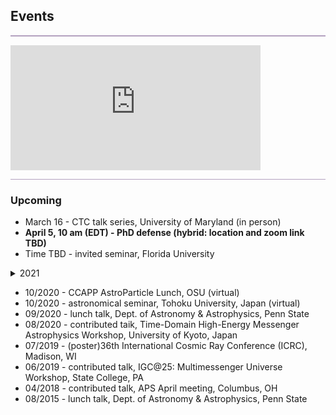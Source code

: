 ## Events
<hr style="height:2px;border-width:0;color:gray;background-color:#B3A1BF">

<iframe src="https://calendar.google.com/calendar/embed?height=200&wkst=2&bgcolor=%23B39DDB&ctz=America%2FNew_York&showTitle=0&showTabs=0&showCalendars=1&showDate=1&showPrint=0&src=eXVhbmNjOTVAZ21haWwuY29t&color=%23039BE5" style="border-width:0" width="400" height="200" frameborder="0" scrolling="no"></iframe>
<hr style="height:1px;border-width:0;color:gray;background-color:#B3A1BF">



### Upcoming
* March 16 - CTC talk series, University of Maryland (in person)
* **April 5, 10 am (EDT) - PhD defense (hybrid: location and zoom link TBD)**
* Time TBD - invited seminar, Florida University

<details><summary>2021</summary>
<p>
* 12/2021 - HEP seminar, Columbia University [[Slides](https://yuan-cc.github.io/files/columbia_slides.pdf)]
* 11/2021 - talk, THAT seminar, DESY (virtual)
* 10/2021 - talk, astronomy colloquium, UNLV (virtual)
* 07/2021 - contributed talk, European Physical Society Conference on High Energy Physics (EPS-HEP)
* 04/2021 - contributed talk, APS April Meeting (virtual)
</p>
</details>


* 10/2020 - CCAPP AstroParticle Lunch, OSU (virtual)
* 10/2020 - astronomical seminar, Tohoku University, Japan (virtual) 
* 09/2020 - lunch talk, Dept. of Astronomy & Astrophysics, Penn State 
* 08/2020 - contributed taik, Time-Domain High-Energy Messenger Astrophysics Workshop, University of Kyoto, Japan
* 07/2019 - (poster)36th International Cosmic Ray Conference (ICRC), Madison, WI
* 06/2019 - contributed talk, IGC@25: Multimessenger Universe Workshop, State College, PA
* 04/2018 - contributed talk, APS April meeting, Columbus, OH
* 08/2015 - lunch talk, Dept. of Astronomy & Astrophysics, Penn State
